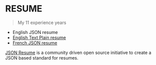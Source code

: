 # RESUME

> My 11 experience years

* English JSON resume
* [English Text Plain resume](./resume.txt)
* [French JSON resume](./json-resume-fr.json)

[JSON Resume](https://jsonresume.org/) is a community driven open source initiative to create a JSON based standard for resumes.
